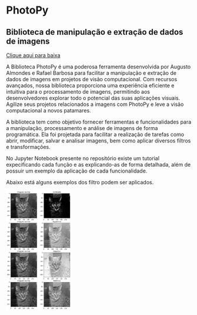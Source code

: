 # PhotoPy
## Biblioteca de manipulação e extração de dados de imagens

[Clique aqui para baixa](https://pypi.org/project/PhotoPy/)

A Biblioteca PhotoPy é uma poderosa ferramenta desenvolvida por Augusto Almondes e Rafael Barbosa para facilitar a manipulação e extração de dados de imagens em projetos de visão computacional. Com recursos avançados, nossa biblioteca proporciona uma experiência eficiente e intuitiva para o processamento de imagens, permitindo aos desenvolvedores explorar todo o potencial das suas aplicações visuais. Agilize seus projetos relacionados a imagens com PhotoPy e leve a visão computacional a novos patamares.

A biblioteca tem como objetivo fornecer ferramentas e funcionalidades para a manipulação, processamento e análise de imagens de forma programática. Ela foi projetada para facilitar a realização de tarefas como abrir, modificar, salvar e analisar imagens, bem como aplicar diversos filtros e transformações.

No Jupyter Notebook presente no repositório existe um tutorial expecificando cada função e as explicando-as de forma detalhada, além de possuir um exemplo da aplicação de cada funcionalidade.

Abaixo está alguns exemplos dos filtro podem ser aplicados.

<img src="/imagens/output.png" height="65%" width="35%">
